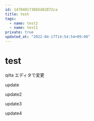 ```yaml
---
id: 1470401738b5d82872ca
title: test
tags:
  - name: test2
  - name: test1
private: true
updated_at: "2022-04-17T14:54:54+09:00"
---
```


# test

qiita エディタで変更

update

update2

update3

update4
